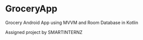 # GroceryApp
Grocery Android App using MVVM and Room Database in Kotlin

Assigned project by SMARTINTERNZ

